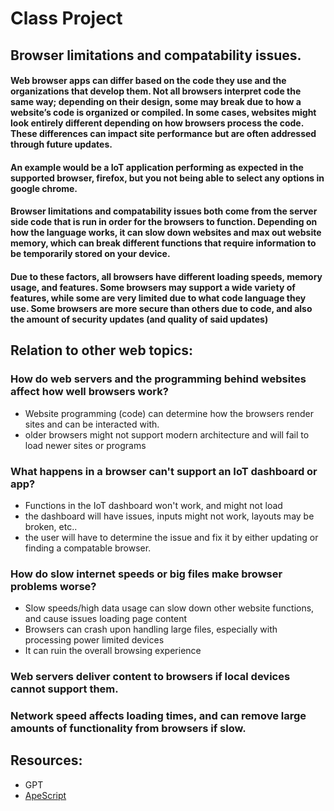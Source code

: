 # Class Project
## Browser limitations and compatability issues.

#### Web browser apps can differ based on the code they use and the organizations that develop them. Not all browsers interpret code the same way; depending on their design, some may break due to how a website’s code is organized or compiled. In some cases, websites might look entirely different depending on how browsers process the code. These differences can impact site performance but are often addressed through future updates.
#### An example would be a IoT application performing as expected in the supported browser, firefox, but you not being able to select any options in google chrome. 

#### Browser limitations and compatability issues both come from the server side code that is run in order for the browsers to function. Depending on how the language works, it can slow down websites and max out website memory, which can break different functions that require information to be temporarily stored on your device.

#### Due to these factors, all browsers have different loading speeds, memory usage, and features. Some browsers may support a wide variety of features, while some are very limited due to what code language they use. Some browsers are more secure than others due to code, and also the amount of security updates (and quality of said updates)

## Relation to other web topics:
### How do web servers and the programming behind websites affect how well browsers work?
  - Website programming (code) can determine how the browsers render sites and can be interacted with.
  - older browsers might not support modern architecture and will fail to load newer sites or programs
### What happens in a browser can't support an IoT dashboard or app?
  - Functions in the IoT dashboard won't work, and might not load
  - the dashboard will have issues, inputs might not work, layouts may be broken, etc..
  - the user will have to determine the issue and fix it by either updating or finding a compatable browser.
### How do slow internet speeds or big files make browser problems worse?
  - Slow speeds/high data usage can slow down other website functions, and cause issues loading page content
  - Browsers can crash upon handling large files, especially with processing power limited devices
  - It can ruin the overall browsing experience
### Web servers deliver content to browsers if local devices cannot support them.
### Network speed affects loading times, and can remove large amounts of functionality from browsers if slow.

## Resources:
- GPT
- [ApeScript](https://www.apescript.com/backend/how-server-side-impact-performance/)
